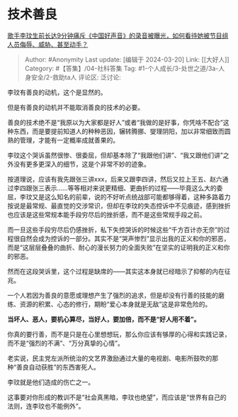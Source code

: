 # 技术善良
[歌手李玟生前长达9分钟痛斥《中国好声音》的录音被曝光，如何看待她被节目组人员侮辱、威胁、甚至动手？](https://www.zhihu.com/question/617806253/answer/3170678645)

> Author: #Anonymity
> Last update: [编辑于 2024-03-20]
> Link: [[大好人]]
> Category:  #【答集】/04-社科答集
> Tag: #1-个人成长/3-处世之道/3a-人身安全/2-救助ta人
> 评论区:
> 泛讨论:

李玟有善良的动机，这个是显然的。

但是有善良的动机并不能取消善良的技术的必要。

善良的技术绝不是“我原以为大家都是好人”或者“我做的是好事，你凭啥不配合”这种东西，而是要提前知道人的种种恶因，辗转腾挪、燮理阴阳，加以非常细致而圆熟的管理，才能有一定概率成就善果的。

李玟这个哭诉虽然很惨、很委屈，但却基本除了“我跟他们讲”、“我又跟他们讲”之外没有更多更深入的细节，这是个非常不妙的迹象。

按道理说，应该有我先跟张三讲xxx，后来又跟李四讲，然后又拉上王五、赵六通过李四跟张三表示……等等相对来说更精细、更曲折的过程——毕竟这么大的委屈，李玟又是这么知名的前辈，说的不好听点统战部可能都够得着，这种多路着力按说是最常规、最直觉的交涉常识，但却在李玟的失态控诉中不见痕迹，感到挫折也应该是这些常规本能手段穷尽后的挫折感，而不是这些常规手段之前。

而一旦这些手段穷尽后仍感挫折，私下失控哭诉的时候这些“千方百计亦无奈”的过程很自然会成为控诉的一部分。其实不是“哭声惨烈”显示出我的正义和你的邪恶，而是“这层层叠叠的曲折、耐心的漫长努力的全面失败”在坚实的证明我的正义和你的邪恶。

然而在这段哭诉里，这个过程是缺席的——其实这本身就已经暗示了抑郁的内在征兆。

一个人若因为善良的意愿或理想产生了强烈的追求，但是却没有行善的技能的磨练、资源的积累、心态的修行，期盼“爱心本身就是无敌”这是非常危险的。

**当坏人、恶人，要机心算尽，当好人，要加倍，而不是“好人用不着”。**

你真的要行善，而不是只是在心里想想玩，那么你应该有够厚的心得和实践记录，而不是“强烈的不满”、“万分真挚的心情”。

老实说，民主党左派所统治的文艺界激励通过大量的电视剧、电影所鼓吹的那种“善良自动获胜”的东西害死人。

李玟就是他们造成的伤亡之一。

这事要对你形成的教训不是“社会真黑暗，李玟也绝望”，而应该是“世界有自己的法则，连李玟也不能例外”。